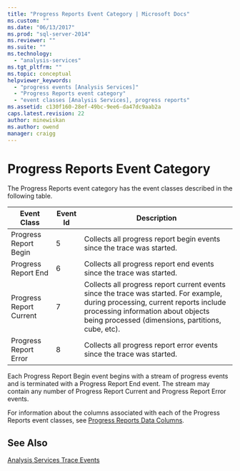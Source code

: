 ```yaml
---
title: "Progress Reports Event Category | Microsoft Docs"
ms.custom: ""
ms.date: "06/13/2017"
ms.prod: "sql-server-2014"
ms.reviewer: ""
ms.suite: ""
ms.technology: 
  - "analysis-services"
ms.tgt_pltfrm: ""
ms.topic: conceptual
helpviewer_keywords: 
  - "progress events [Analysis Services]"
  - "Progress Reports event category"
  - "event classes [Analysis Services], progress reports"
ms.assetid: c130f160-28ef-49bc-9ee6-da47dc9aab2a
caps.latest.revision: 22
author: minewiskan
ms.author: owend
manager: craigg
---
```

# Progress Reports Event Category
  The Progress Reports event category has the event classes described in the following table.  
  
|Event Class|Event Id|Description|  
|-----------------|--------------|-----------------|  
|Progress Report Begin|5|Collects all progress report begin events since the trace was started.|  
|Progress Report End|6|Collects all progress report end events since the trace was started.|  
|Progress Report Current|7|Collects all progress report current events since the trace was started. For example, during processing, current reports include processing information about objects being processed (dimensions, partitions, cube, etc).|  
|Progress Report Error|8|Collects all progress report error events since the trace was started.|  
  
 Each Progress Report Begin event begins with a stream of progress events and is terminated with a Progress Report End event. The stream may contain any number of Progress Report Current and Progress Report Error events.  
  
 For information about the columns associated with each of the Progress Reports event classes, see [Progress Reports Data Columns](progress-reports-data-columns.md).  
  
## See Also  
 [Analysis Services Trace Events](analysis-services-trace-events.md)  
  
  
